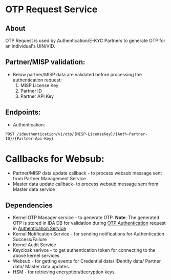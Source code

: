 # OTP Request Service
## About
OTP Request is used by Authentication/E-KYC Partners to generate OTP for an individual's UIN/VID.

## Partner/MISP validation:
* Below partner/MISP data are validated before processing the authentication request:
  1. MISP License Key
  2. Partner ID
  3. Partner API Key

## Endpoints:
* Authentication:

```
POST /idauthentication/v1/otp/{MISP-LicenseKey}/{Auth-Partner-ID}/{Partner-Api-Key}
```

# Callbacks for Websub:
* Partner/MISP data update callback - to process websub message sent from Partner Management Service
* Master data update callback- to process websub message sent from Master data service

## Dependencies
* Kernel OTP Manager service - to generate OTP. **Note**: The generated OTP is stored in IDA DB for validation during [OTP Authentication]() request in [Authentication Service]()
* Kernal Notification Service - for sending notifications for Authentication Success/Failure
* Kernel Audit Service
* Keycloak serivce - to get authentication token for connecting to the above kernel services
* Websub - for getting events for Credential data/ IDentity data/ Partner data/ Master data updates.
* HSM - for retrieving encryption/decryption keys.


